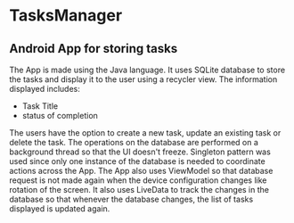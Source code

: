 # TasksManager
## Android App for storing tasks

The App is made using the Java language. It uses SQLite database to store the tasks and 
display it to the user using a recycler view. The information displayed includes:
- Task Title
- status of completion

The users have the option to create a new task, update an existing task or delete the task. The
operations on the database are performed on a background thread so that the UI doesn't freeze. Singleton
pattern was used since only one instance of the database is needed to coordinate actions across the App.
The App also uses ViewModel so that database request is not made again when the device configuration 
changes like rotation of the screen. It also uses LiveData to track the changes in the database so that
whenever the database changes, the list of tasks displayed is updated again.
